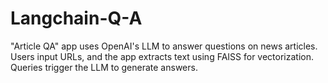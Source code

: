 # Langchain-Q-A
 "Article QA" app uses OpenAI's LLM to answer questions on news articles. Users input URLs, and the app extracts text using FAISS for vectorization. Queries trigger the LLM to generate answers.
